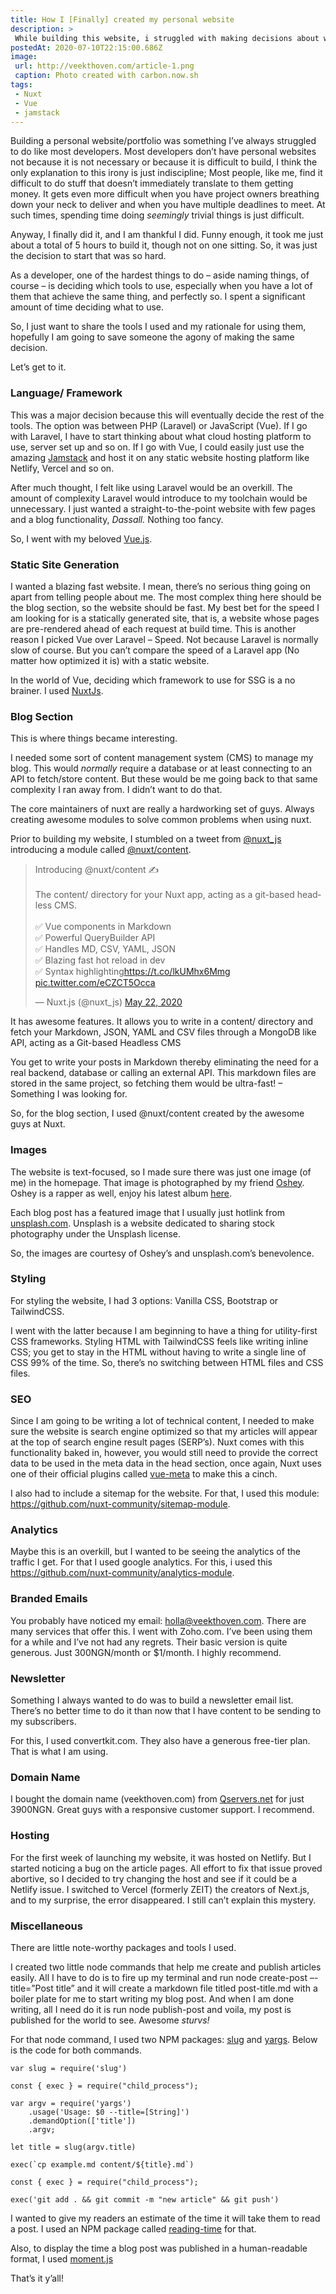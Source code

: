 ```yaml
---
title: How I [Finally] created my personal website
description: >
 While building this website, i struggled with making decisions about what tools to use. In this article, i share the tools i used and my rationale for using them. Hopefully, I am going to save someone the agony of making the same decision. 
postedAt: 2020-07-10T22:15:00.686Z 
image: 
 url: http://veekthoven.com/article-1.png
 caption: Photo created with carbon.now.sh
tags:
 - Nuxt
 - Vue
 - jamstack
---
```

Building a personal website/portfolio was something I’ve always struggled to do like most developers. Most developers don’t have personal websites not because it is not necessary or because it is difficult to build, I think the only explanation to this irony is just indiscipline; Most people, like me, find it difficult to do stuff that doesn’t immediately translate to them getting money. It gets even more difficult when you have project owners breathing down your neck to deliver and when you have multiple deadlines to meet. At such times, spending time doing *seemingly* trivial things is just difficult.

 

Anyway, I finally did it, and I am thankful I did. Funny enough, it took me just about a total of 5 hours to build it, though not on one sitting. So, it was just the decision to start that was so hard.

 

As a developer, one of the hardest things to do – aside naming things, of course – is deciding which tools to use, especially when you have a lot of them that achieve the same thing, and perfectly so. I spent a significant amount of time deciding what to use. 

 

So, I just want to share the tools I used and my rationale for using them, hopefully I am going to save someone the agony of making the same decision.

 

Let’s get to it.

 

### Language/ Framework

This was a major decision because this will eventually decide the rest of the tools. The option was between PHP (Laravel) or JavaScript (Vue). If I go with Laravel, I have to start thinking about what cloud hosting platform to use, server set up and so on. If I go with Vue, I could easily just use the amazing [Jamstack](https://jamstack.org/) and host it on any static website hosting platform like Netlify, Vercel and so on.

 

After much thought, I felt like using Laravel would be an overkill. The amount of complexity Laravel would introduce to my toolchain would be unnecessary. I just wanted a straight-to-the-point website with few pages and a blog functionality, *Dassall.* Nothing too fancy.

 

So, I went with my beloved [Vue.js](https://vuejs.org/).

 

### Static Site Generation

I wanted a blazing fast website. I mean, there’s no serious thing going on apart from telling people about me. The most complex thing here should be the blog section, so the website should be fast. My best bet for the speed I am looking for is a statically generated site, that is, a website whose pages are pre-rendered ahead of each request at build time. This is another reason I picked Vue over Laravel – Speed. Not because Laravel is normally slow of course. But you can’t compare the speed of a Laravel app (No matter how optimized it is) with a static website.

 

In the world of Vue, deciding which framework to use for SSG is a no brainer. I used [NuxtJs](https://nuxtjs.org/).

 

### Blog Section

This is where things became interesting.
 

I needed some sort of content management system (CMS) to manage my blog. This would *normally* require a database or at least connecting to an API to fetch/store content. But these would be me going back to that same complexity I ran away from. I didn’t want to do that.

The core maintainers of nuxt are really a hardworking set of guys. Always creating awesome modules to solve common problems when using nuxt.

Prior to building my website, I stumbled on a tweet from [@nuxt_js](https://twitter.com/nuxt_js) introducing a module called [@nuxt/content](https://github.com/nuxt/content).

<blockquote class="twitter-tweet"><p lang="en" dir="ltr">Introducing @nuxt/content ✍️<br><br>The content/ directory for your Nuxt app, acting as a git-based headless CMS.<br><br>✅ Vue components in Markdown<br>✅ Powerful QueryBuilder API<br>✅ Handles MD, CSV, YAML, JSON<br>✅ Blazing fast hot reload in dev<br>✅ Syntax highlighting<a href="https://t.co/lkUMhx6Mmg">https://t.co/lkUMhx6Mmg</a> <a href="https://t.co/eCZCT5Occa">pic.twitter.com/eCZCT5Occa</a></p>&mdash; Nuxt.js (@nuxt_js) <a href="https://twitter.com/nuxt_js/status/1263795755954909184?ref_src=twsrc%5Etfw">May 22, 2020</a></blockquote> <script async src="https://platform.twitter.com/widgets.js" charset="utf-8"></script>

 It has awesome features. It allows you to write in a content/ directory and fetch your Markdown, JSON, YAML and CSV files through a MongoDB like API, acting as a Git-based Headless CMS


You get to write your posts in Markdown thereby eliminating the need for a real backend, database or calling an external API. This markdown files are stored in the same project, so fetching them would be ultra-fast! – Something I was looking for.

So, for the blog section, I used @nuxt/content created by the awesome guys at Nuxt. 


### Images

The website is text-focused, so I made sure there was just one image (of me) in the homepage. That image is photographed by my friend [Oshey](https://twitter.com/oshey_mahn). Oshey is a rapper as well, enjoy his latest album [here](https://soundcloud.com/oshey_mahn/sets/thefireinme).
 

Each blog post has a featured image that I usually just hotlink from [unsplash.com](https://unsplash.com/). Unsplash is a website dedicated to sharing stock photography under the Unsplash license.

So, the images are courtesy of Oshey’s and unsplash.com’s benevolence.

 

### Styling

For styling the website, I had 3 options: Vanilla CSS, Bootstrap or TailwindCSS.

I went with the latter because I am beginning to have a thing for utility-first CSS frameworks. Styling HTML with TailwindCSS feels like writing inline CSS; you get to stay in the HTML without having to write a single line of CSS 99% of the time. So, there’s no switching between HTML files and CSS files.

 

### SEO

Since I am going to be writing a lot of technical content, I needed to make sure the website is search engine optimized so that my articles will appear at the top of search engine result pages (SERP’s). Nuxt comes with this functionality baked in, however, you would still need to provide the correct data to be used in the meta data in the head section, once again, Nuxt uses one of their official plugins called [vue-meta](https://vue-meta.nuxtjs.org/) to make this a cinch.

  

I also had to include a sitemap for the website. For that, I used this module: https://github.com/nuxt-community/sitemap-module.

 

### Analytics

Maybe this is an overkill, but I wanted to be seeing the analytics of the traffic I get. For that I used google analytics. For this, i used this https://github.com/nuxt-community/analytics-module.

 

### Branded Emails

You probably have noticed my email: [holla@veekthoven.com](mailto:holla@veekthoven.com). There are many services that offer this. I went with Zoho.com. I’ve been using them for a while and I’ve not had any regrets. Their basic version is quite generous. Just 300NGN/month or $1/month.  I highly recommend.
 

### Newsletter

Something I always wanted to do was to build a newsletter email list. There’s no better time to do it than now that I have content to be sending to my subscribers.

For this, I used convertkit.com. They also have a generous free-tier plan. That is what I am using.

 

### Domain Name

I bought the domain name (veekthoven.com) from [Qservers.net](https://www.qservers.net/) for just 3900NGN. Great guys with a responsive customer support. I recommend.
 

### Hosting

For the first week of launching my website, it was hosted on Netlify. But I started noticing a bug on the article pages. All effort to fix that issue proved abortive, so I decided to try changing the host and see if it could be a Netlify issue. I switched to Vercel (formerly ZEIT) the creators of Next.js, and to my surprise, the error disappeared. I still can’t explain this mystery.

### Miscellaneous

There are little note-worthy packages and tools I used.

I created two little node commands that help me create and publish articles easily. All I have to do is to fire up my terminal and run node create-post –-title=”Post title” and it will create a markdown file titled post-title.md with a boiler plate for me to start writing my blog post. And when I am done writing, all I need do it is run node publish-post and voila, my post is published for the world to see. Awesome *sturvs!*

For that node command, I used two NPM packages: [slug](https://github.com/Trott/slug) and [yargs](http://yargs.js.org/). Below is the code for both commands.

 
```js[create-post.js]
var slug = require('slug')

const { exec } = require("child_process");

var argv = require('yargs')
	.usage('Usage: $0 --title=[String]')
	.demandOption(['title'])
	.argv;

let title = slug(argv.title)
 
exec(`cp example.md content/${title}.md`)
```


```js[publish-post.js]
const { exec } = require("child_process");

exec('git add . && git commit -m "new article" && git push')
```
 

I wanted to give my readers an estimate of the time it will take them to read a post. I used an NPM package called [reading-time](https://github.com/ngryman/reading-time) for that.

 

Also, to display the time a blog post was published in a human-readable format, I used  [moment.js](https://momentjs.com/)

 

That’s it y’all! 
